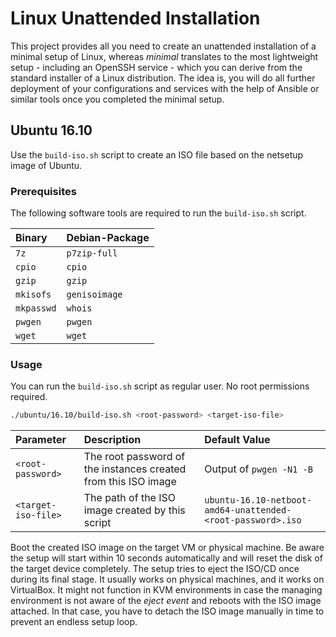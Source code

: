 # Linux Unattended Installation

This project provides all you need to create an unattended installation of a minimal setup of Linux, whereas *minimal* translates to the most lightweight setup - including an OpenSSH service - which you can derive from the standard installer of a Linux distribution. The idea is, you will do all further deployment of your configurations and services with the help of Ansible or similar tools once you completed the minimal setup.

## Ubuntu 16.10

Use the `build-iso.sh` script to create an ISO file based on the netsetup image of Ubuntu.

### Prerequisites

The following software tools are required to run the `build-iso.sh` script.

| Binary | Debian-Package |
| :--- | :--- |
| `7z` | `p7zip-full` |
| `cpio` | `cpio` |
| `gzip` | `gzip` |
| `mkisofs` | `genisoimage` |
| `mkpasswd` | `whois` |
| `pwgen` | `pwgen` |
| `wget` | `wget` |

### Usage

You can run the `build-iso.sh` script as regular user. No root permissions required.

```sh
./ubuntu/16.10/build-iso.sh <root-password> <target-iso-file>
```

| Parameter | Description | Default Value |
| :--- | :--- | :--- |
| `<root-password>` | The root password of the instances created from this ISO image | Output of `pwgen -N1 -B` |
| `<target-iso-file>` | The path of the ISO image created by this script | `ubuntu-16.10-netboot-amd64-unattended-<root-password>.iso` |

Boot the created ISO image on the target VM or physical machine. Be aware the setup will start within 10 seconds automatically and will reset the disk of the target device completely. The setup tries to eject the ISO/CD once during its final stage. It usually works on physical machines, and it works on VirtualBox. It might not function in KVM environments in case the managing environment is not aware of the *eject event* and reboots with the ISO image attached. In that case, you have to detach the ISO image manually in time to prevent an endless setup loop.

